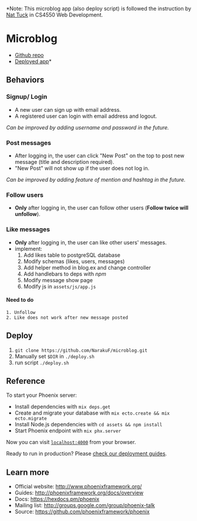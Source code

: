 *Note: This microblog app (also deploy script) is followed the instruction by [Nat Tuck](https://github.com/NatTuck/nu_mart) in CS4550 Web Development.

# Microblog
* [Github repo](https://github.com/NarakuF/microblog.git)
* [Deployed app](http://microblog.guandongliu.com)*

## Behaviors
### Signup/ Login
  * A new user can sign up with email address.
  * A registered user can login with email address and logout.

*Can be improved by adding username and password in the future.*

### Post messages
  * After logging in, the user can click "New Post" on the top to post new message (title and description required).
  * "New Post" will not show up if the user does not log in.

*Can be improved by adding feature of mention and hashtag in the future.*

### Follow users
  * **Only** after logging in, the user can follow other users (**Follow twice will unfollow**).

### Like messages
  * **Only** after logging in, the user can like other users' messages.
  * implement:
    1. Add likes table to postgreSQL database
    2. Modify schemas (likes, users, messages)
    3. Add helper method in blog.ex and change controller
    4. Add handlebars to deps with *npm*
    5. Modify message show page
    6. Modify js in `assets/js/app.js`

#### Need to do
    1. Unfollow
    2. Like does not work after new message posted

## Deploy
  1. `git clone https://github.com/NarakuF/microblog.git`
  2. Manually set `$DIR` in `./deploy.sh`
  3. run script `./deploy.sh` 

## Reference
To start your Phoenix server:

  * Install dependencies with `mix deps.get`
  * Create and migrate your database with `mix ecto.create && mix ecto.migrate`
  * Install Node.js dependencies with `cd assets && npm install`
  * Start Phoenix endpoint with `mix phx.server`

Now you can visit [`localhost:4000`](http://localhost:4000) from your browser.

Ready to run in production? Please [check our deployment guides](http://www.phoenixframework.org/docs/deployment).

## Learn more

  * Official website: http://www.phoenixframework.org/
  * Guides: http://phoenixframework.org/docs/overview
  * Docs: https://hexdocs.pm/phoenix
  * Mailing list: http://groups.google.com/group/phoenix-talk
  * Source: https://github.com/phoenixframework/phoenix
